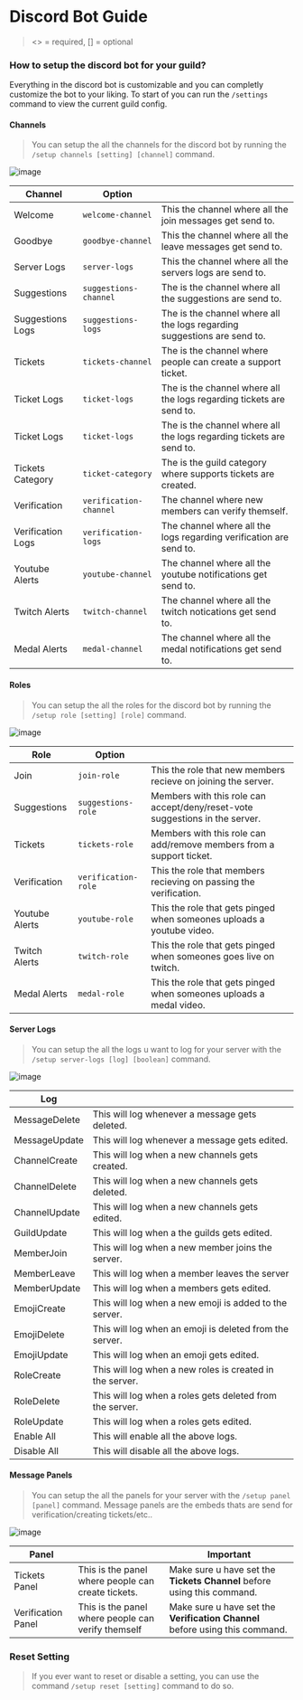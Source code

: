 # Discord Bot Guide
><> = required, [] = optional

### How to setup the discord bot for your guild?
Everything in the discord bot is customizable and you can completly customize the bot to your liking.
To start of you can run the `/settings` command to view the current guild config.

#### Channels
>You can setup the all the channels for the discord bot by running the `/setup channels [setting] [channel]` command.
    
![image](https://user-images.githubusercontent.com/41522688/225132881-6dfb416d-b8a9-4edd-92f5-73d4cd4c8d24.png)


| Channel	| Option | |
--------------------|--------------|--------------|
| Welcome |`welcome-channel` | This the channel where all the join messages get send to. |
| Goodbye |`goodbye-channel` | This the channel where all the leave messages get send to. |
| Server Logs |`server-logs` | This the channel where all the servers logs are send to. |
| Suggestions |`suggestions-channel` | The is the channel where all the suggestions are send to. |
| Suggestions Logs |`suggestions-logs` | The is the channel where all the logs regarding suggestions are send to. |
| Tickets |`tickets-channel` | The is the channel where people can create a support ticket. |
| Ticket Logs |`ticket-logs` | The is the channel where all the logs regarding tickets are send to. |
| Ticket Logs |`ticket-logs` | The is the channel where all the logs regarding tickets are send to. |
| Tickets Category |`ticket-category` | The is the guild category where supports tickets are created. |
| Verification |`verification-channel` | The channel where new members can verify themself. |
| Verification Logs |`verification-logs` | The channel where all the logs regarding verification are send to. |
| Youtube Alerts |`youtube-channel` | The channel where all the youtube notifications get send to. |
| Twitch Alerts |`twitch-channel` | The channel where all the twitch notications get send to. |
| Medal Alerts |`medal-channel` | The channel where all the medal notifications get send to. |
    
#### Roles
>You can setup the all the roles for the discord bot by running the `/setup role [setting] [role]` command.
    
![image](https://user-images.githubusercontent.com/41522688/225133056-62dc7d88-53bd-473a-a5d2-f8376c7e9e2c.png)


 | Role	| Option | |
--------------------|--------------|--------------|
| Join |`join-role` | This the role that new members recieve on joining the server. |
| Suggestions |`suggestions-role` | Members with this role can accept/deny/reset-vote suggestions in the server. |
| Tickets |`tickets-role` | Members with this role can add/remove members from a support ticket. |
| Verification |`verification-role` | This the role that members recieving on passing the verification.  |
| Youtube Alerts |`youtube-role` | This the role that gets pinged when someones uploads a youtube video.  |
| Twitch Alerts |`twitch-role` | This the role that gets pinged when someones goes live on twitch.  |
| Medal Alerts |`medal-role` | This the role that gets pinged when someones uploads a medal video. |
    
#### Server Logs    
>You can setup the all the logs u want to log for your server with the `/setup server-logs [log] [boolean]` command.
    
![image](https://user-images.githubusercontent.com/41522688/225133357-f05a1325-0840-40c5-8af3-bdb5d5b5f1dc.png)
    
    
| Log	|  |
--------------------|--------------|
| MessageDelete | This will log whenever a message gets deleted. |
| MessageUpdate | This will log whenever a message gets edited. |
| ChannelCreate | This will log when a new channels gets created.  |
| ChannelDelete | This will log when a new channels gets deleted.  |
| ChannelUpdate | This will log when a new channels gets edited.  |
| GuildUpdate | This will log when a the guilds gets edited.  |
| MemberJoin | This will log when a new member joins the server.  |
| MemberLeave | This will log when a member leaves the server  |
| MemberUpdate | This will log when a members gets edited.  |
| EmojiCreate | This will log when a new emoji is added to the server.  |
| EmojiDelete | This will log when an emoji is deleted from the server.  |
| EmojiUpdate | This will log when an emoji gets edited.  |
| RoleCreate | This will log when a new roles is created in the server.  |
| RoleDelete | This will log when a roles gets deleted from the server.  |
| RoleUpdate | This will log when a roles gets edited.  |
| Enable All | This will enable all the above logs.  |
| Disable All | This will disable all the above logs.  |

#### Message Panels
>You can setup the all the panels for your server with the `/setup panel [panel]` command.
>Message panels are the embeds thats are send for verification/creating tickets/etc..

![image](https://user-images.githubusercontent.com/41522688/225137352-2e981ce3-7c2a-485d-a606-ccf78bbe3544.png)

| Panel	|  | Important |
--------------------|--------------|--------------|
| Tickets Panel | This is the panel where people can create tickets. | Make sure u have set the **Tickets Channel** before using this command. |
| Verification Panel | This is the panel where people can verify themself | Make sure u have set the **Verification Channel** before using this command. |

### Reset Setting
>If you ever want to reset or disable a setting, you can use the command `/setup reset [setting]` command to do so.
